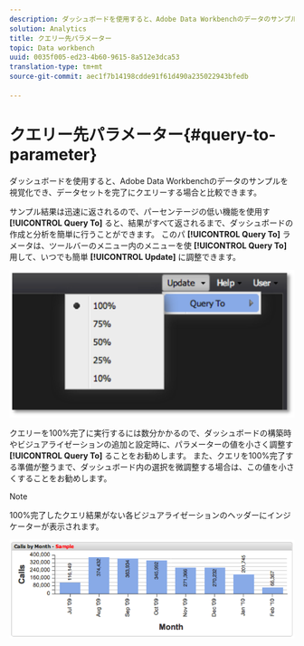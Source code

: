 ```yaml
---
description: ダッシュボードを使用すると、Adobe Data Workbenchのデータのサンプルを視覚化でき、データセットを完了にクエリーする場合と比較できます。
solution: Analytics
title: クエリー先パラメーター
topic: Data workbench
uuid: 0035f005-ed23-4b60-9615-8a512e3dca53
translation-type: tm+mt
source-git-commit: aec1f7b14198cdde91f61d490a235022943bfedb

---
```



# クエリー先パラメーター{#query-to-parameter}

ダッシュボードを使用すると、Adobe Data Workbenchのデータのサンプルを視覚化でき、データセットを完了にクエリーする場合と比較できます。

サンプル結果は迅速に返されるので、パーセンテージの低い機能を使用す **[!UICONTROL Query To]** ると、結果がすべて返されるまで、ダッシュボードの作成と分析を簡単に行うことができます。 このパ **[!UICONTROL Query To]** ラメータは、ツールバーのメニュー内のメニューを使 **[!UICONTROL Query To]** 用して、いつでも簡単 **[!UICONTROL Update]** に調整できます。

![](assets/query_to.png)

クエリーを100%完了に実行するには数分かかるので、ダッシュボードの構築時やビジュアライゼーションの追加と設定時に、パラメーターの値を小さく調整す **[!UICONTROL Query To]** ることをお勧めします。 また、クエリを100%完了する準備が整うまで、ダッシュボード内の選択を微調整する場合は、この値を小さくすることをお勧めします。

>[!NOTE]
>
>100%完了したクエリ結果がない各ビジュアライゼーションのヘッダーにインジケーターが表示されます。

![](assets/query_to2.png)

